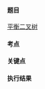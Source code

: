 #### 题目

[平衡二叉树](https://leetcode.cn/problems/balanced-binary-tree/)

#### 考点


#### 关键点


#### 执行结果

